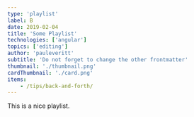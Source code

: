 ```yaml
---
type: 'playlist'
label: B
date: 2019-02-04
title: 'Some Playlist'
technologies: ['angular']
topics: ['editing']
author: 'pauleveritt'
subtitle: 'Do not forget to change the other frontmatter'
thumbnail: './thumbnail.png'
cardThumbnail: './card.png'
items:
    - /tips/back-and-forth/
---
```


This is a nice playlist.
